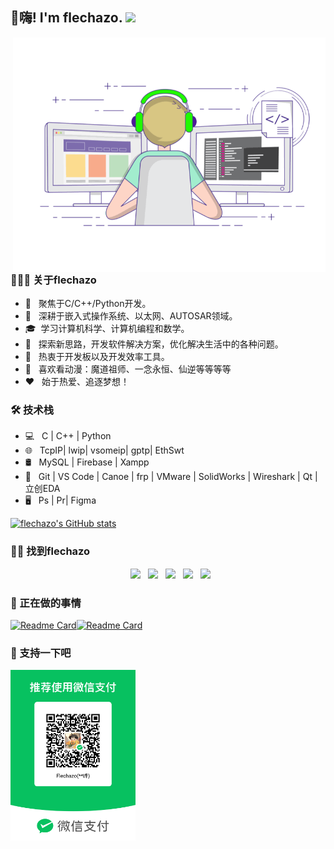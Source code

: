 <h2> 🚃嗨! I'm flechazo. <img src="https://avatars.githubusercontent.com/u/109460983" width="25"></h2>

<img align="right" alt="GIF" src="https://raw.githubusercontent.com/FlechazoCLF/FlechazoCLF/refs/heads/master/static/image/image1.gif" width="500"/>

<h3> 👨🏻‍💻 关于flechazo </h3>

- 🔭 &nbsp; 聚焦于C/C++/Python开发。
- 💼 &nbsp; 深耕于嵌入式操作系统、以太网、AUTOSAR领域。
- 🎓  &nbsp;学习计算机科学、计算机编程和数学。
- 🤔 &nbsp; 探索新思路，开发软件解决方案，优化解决生活中的各种问题。
- 🌱 &nbsp; 热衷于开发板以及开发效率工具。
- 🎃 &nbsp; 喜欢看动漫：魔道祖师、一念永恒、仙逆等等等等
- ❤️ &nbsp; 始于热爱、追逐梦想！

<h3>🛠 技术栈</h3>

- 💻 &nbsp; C | C++ | Python
- 🌐 &nbsp; TcpIP| lwip| vsomeip| gptp| EthSwt
- 🛢 &nbsp; MySQL | Firebase | Xampp
- 🔧 &nbsp; Git | VS Code | Canoe | frp | VMware | SolidWorks | Wireshark | Qt | 立创EDA
- 🖥 &nbsp; Ps | Pr| Figma

[![flechazo's GitHub stats](https://github-readme-stats.vercel.app/api?username=FlechazoCLF)](https://github.com/anuraghazra/github-readme-stats)

<h3> 🤝🏻 找到flechazo </h3>

<p align="center">
&nbsp; <a href="https://github.com/FlechazoCLF" target="_blank" rel="noopener noreferrer"><img src="https://github.githubassets.com/favicons/favicon.svg"  width="50" /></a>
&nbsp; <a href="https://gitee.com/FlechazoCLF" target="_blank" rel="noopener noreferrer"><img src="https://gitee.com/favicon.ico" width="50" /></a>
&nbsp; <a href="https://www.zhihu.com/people/jiu_sheng" target="_blank" rel="noopener noreferrer"><img src="https://static.zhihu.com/heifetz/favicon.ico" width="50" /></a>  
&nbsp; <a href="https://blog.csdn.net/qianshang52013" target="_blank" rel="noopener noreferrer"><img src="
https://g.csdnimg.cn/static/logo/favicon32.ico" width="50" /></a>  
&nbsp; <a href="http://flechazo.mba/" target="_blank" rel="noopener noreferrer"><img src="http://flechazo.mba/images/avatar.jpg"  width="50" /></a>
</p>

<h3> 💮 正在做的事情 </h3>

[![Readme Card](https://github-readme-stats.vercel.app/api/pin/?username=Flechazoclf&repo=CCOS)](https://github.com/FlechazoCLF/CCOS)[![Readme Card](https://github-readme-stats.vercel.app/api/pin/?username=Flechazoclf&repo=CCTools)](https://github.com/FlechazoCLF/CCTools)

<h3> 🍳 支持一下吧 </h3>

<img align="center" alt="" src="https://raw.githubusercontent.com/FlechazoCLF/FlechazoCLF/refs/heads/master/static/image/wechat.png" width="200"/>
